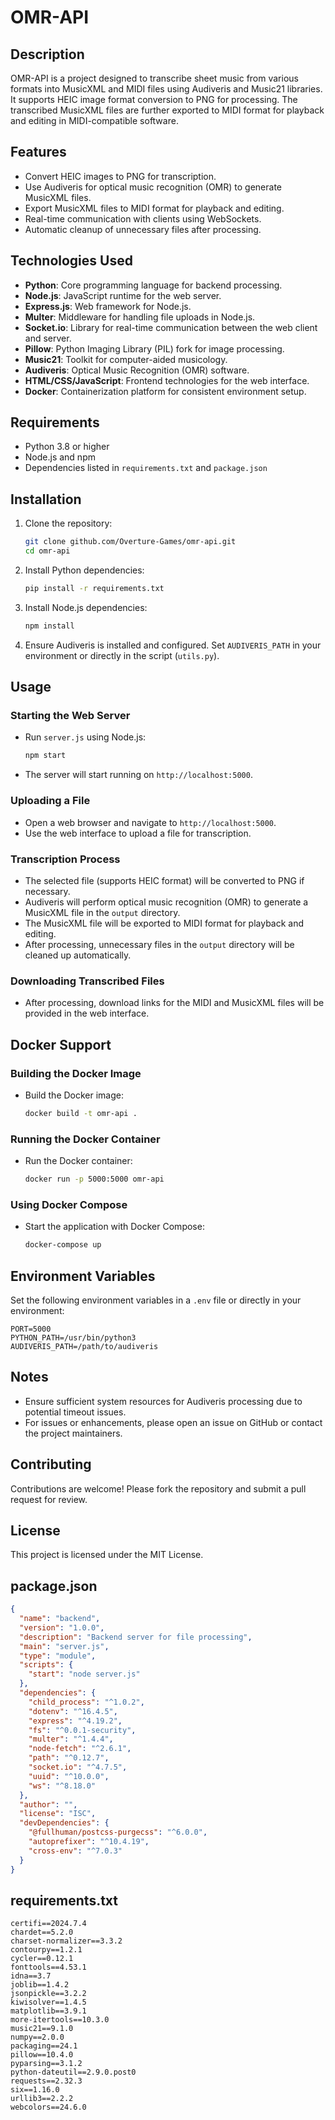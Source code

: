 # OMR-API

## Description
OMR-API is a project designed to transcribe sheet music from various formats into MusicXML and MIDI files using Audiveris and Music21 libraries. It supports HEIC image format conversion to PNG for processing. The transcribed MusicXML files are further exported to MIDI format for playback and editing in MIDI-compatible software.

## Features
- Convert HEIC images to PNG for transcription.
- Use Audiveris for optical music recognition (OMR) to generate MusicXML files.
- Export MusicXML files to MIDI format for playback and editing.
- Real-time communication with clients using WebSockets.
- Automatic cleanup of unnecessary files after processing.

## Technologies Used
- **Python**: Core programming language for backend processing.
- **Node.js**: JavaScript runtime for the web server.
- **Express.js**: Web framework for Node.js.
- **Multer**: Middleware for handling file uploads in Node.js.
- **Socket.io**: Library for real-time communication between the web client and server.
- **Pillow**: Python Imaging Library (PIL) fork for image processing.
- **Music21**: Toolkit for computer-aided musicology.
- **Audiveris**: Optical Music Recognition (OMR) software.
- **HTML/CSS/JavaScript**: Frontend technologies for the web interface.
- **Docker**: Containerization platform for consistent environment setup.

## Requirements
- Python 3.8 or higher
- Node.js and npm
- Dependencies listed in `requirements.txt` and `package.json`

## Installation
1. Clone the repository:
   ```sh
   git clone github.com/Overture-Games/omr-api.git
   cd omr-api
   ```

2. Install Python dependencies:
   ```sh
   pip install -r requirements.txt
   ```

3. Install Node.js dependencies:
   ```sh
   npm install
   ```

4. Ensure Audiveris is installed and configured. Set `AUDIVERIS_PATH` in your environment or directly in the script (`utils.py`).

## Usage
### Starting the Web Server
- Run `server.js` using Node.js:
  ```sh
  npm start
  ```
- The server will start running on `http://localhost:5000`.

### Uploading a File
- Open a web browser and navigate to `http://localhost:5000`.
- Use the web interface to upload a file for transcription.

### Transcription Process
- The selected file (supports HEIC format) will be converted to PNG if necessary.
- Audiveris will perform optical music recognition (OMR) to generate a MusicXML file in the `output` directory.
- The MusicXML file will be exported to MIDI format for playback and editing.
- After processing, unnecessary files in the `output` directory will be cleaned up automatically.

### Downloading Transcribed Files
- After processing, download links for the MIDI and MusicXML files will be provided in the web interface.

## Docker Support
### Building the Docker Image
- Build the Docker image:
  ```sh
  docker build -t omr-api .
  ```

### Running the Docker Container
- Run the Docker container:
  ```sh
  docker run -p 5000:5000 omr-api
  ```

### Using Docker Compose
- Start the application with Docker Compose:
  ```sh
  docker-compose up
  ```

## Environment Variables
Set the following environment variables in a `.env` file or directly in your environment:
```
PORT=5000
PYTHON_PATH=/usr/bin/python3
AUDIVERIS_PATH=/path/to/audiveris
```

## Notes
- Ensure sufficient system resources for Audiveris processing due to potential timeout issues.
- For issues or enhancements, please open an issue on GitHub or contact the project maintainers.

## Contributing
Contributions are welcome! Please fork the repository and submit a pull request for review.

## License
This project is licensed under the MIT License.

## package.json
```json
{
  "name": "backend",
  "version": "1.0.0",
  "description": "Backend server for file processing",
  "main": "server.js",
  "type": "module",
  "scripts": {
    "start": "node server.js"
  },
  "dependencies": {
    "child_process": "^1.0.2",
    "dotenv": "^16.4.5",
    "express": "^4.19.2",
    "fs": "^0.0.1-security",
    "multer": "^1.4.4",
    "node-fetch": "^2.6.1",
    "path": "^0.12.7",
    "socket.io": "^4.7.5",
    "uuid": "^10.0.0",
    "ws": "^8.18.0"
  },
  "author": "",
  "license": "ISC",
  "devDependencies": {
    "@fullhuman/postcss-purgecss": "^6.0.0",
    "autoprefixer": "^10.4.19",
    "cross-env": "^7.0.3"
  }
}
```

## requirements.txt
```
certifi==2024.7.4
chardet==5.2.0
charset-normalizer==3.3.2
contourpy==1.2.1
cycler==0.12.1
fonttools==4.53.1
idna==3.7
joblib==1.4.2
jsonpickle==3.2.2
kiwisolver==1.4.5
matplotlib==3.9.1
more-itertools==10.3.0
music21==9.1.0
numpy==2.0.0
packaging==24.1
pillow==10.4.0
pyparsing==3.1.2
python-dateutil==2.9.0.post0
requests==2.32.3
six==1.16.0
urllib3==2.2.2
webcolors==24.6.0
```
